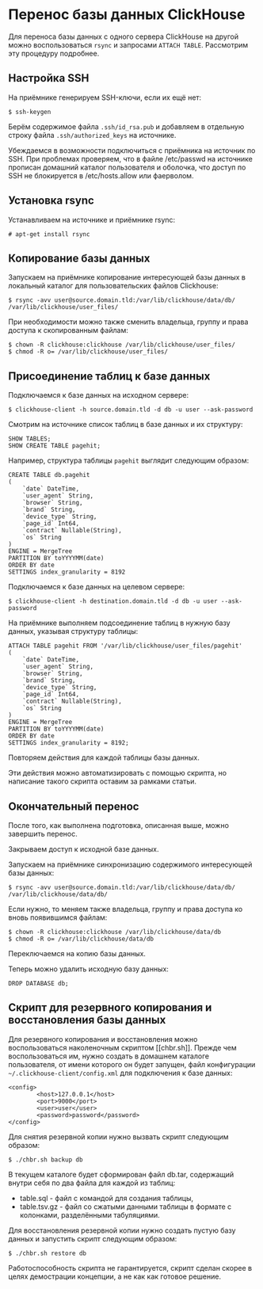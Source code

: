 Перенос базы данных ClickHouse
==============================

Для переноса базы данных с одного сервера ClickHouse на другой можно воспользоваться `rsync` и запросами `ATTACH TABLE`. Рассмотрим эту процедуру подробнее.

Настройка SSH
-------------

На приёмнике генерируем SSH-ключи, если их ещё нет:

    $ ssh-keygen

Берём содержимое файла `.ssh/id_rsa.pub` и добавляем в отдельную строку файла `.ssh/authorized_keys` на источнике.

Убеждаемся в возможности подключиться с приёмника на источник по SSH. При проблемах проверяем, что в файле /etc/passwd на источнике прописан домашний каталог пользователя и оболочка, что доступ по SSH не блокируется в /etc/hosts.allow или фаерволом.

Установка rsync
---------------

Устанавливаем на источнике и приёмнике rsync:

    # apt-get install rsync

Копирование базы данных
-----------------------

Запускаем на приёмнике копирование интересующей базы данных в локальный каталог для пользовательских файлов Clickhouse:

    $ rsync -avv user@source.domain.tld:/var/lib/clickhouse/data/db/ /var/lib/clickhouse/user_files/

При необходимости можно также сменить владельца, группу и права доступа к скопированным файлам:

    $ chown -R clickhouse:clickhouse /var/lib/clickhouse/user_files/
    $ chmod -R o= /var/lib/clickhouse/user_files/

Присоединение таблиц к базе данных
----------------------------------

Подключаемся к базе данных на исходном сервере:

    $ clickhouse-client -h source.domain.tld -d db -u user --ask-password

Смотрим на источнике список таблиц в базе данных и их структуру:

    SHOW TABLES;
    SHOW CREATE TABLE pagehit;

Например, структура таблицы `pagehit` выглядит следующим образом:

    CREATE TABLE db.pagehit
    (
        `date` DateTime,
        `user_agent` String,
        `browser` String,
        `brand` String,
        `device_type` String,
        `page_id` Int64,
        `contract` Nullable(String),
        `os` String
    )
    ENGINE = MergeTree
    PARTITION BY toYYYYMM(date)
    ORDER BY date
    SETTINGS index_granularity = 8192

Подключаемся к базе данных на целевом сервере:

    $ clickhouse-client -h destination.domain.tld -d db -u user --ask-password

На приёмнике выполняем подсоединение таблиц в нужную базу данных, указывая структуру таблицы:

    ATTACH TABLE pagehit FROM '/var/lib/clickhouse/user_files/pagehit'
    (
        `date` DateTime,
        `user_agent` String,
        `browser` String,
        `brand` String,
        `device_type` String,
        `page_id` Int64,
        `contract` Nullable(String),
        `os` String
    )
    ENGINE = MergeTree
    PARTITION BY toYYYYMM(date)
    ORDER BY date
    SETTINGS index_granularity = 8192;

Повторяем действия для каждой таблицы базы данных.

Эти действия можно автоматизировать с помощью скрипта, но написание такого скрипта оставим за рамками статьи.

Окончательный перенос
---------------------

После того, как выполнена подготовка, описанная выше, можно завершить перенос.

Закрываем доступ к исходной базе данных.

Запускаем на приёмнике синхронизацию содержимого интересующей базы данных:

    $ rsync -avv user@source.domain.tld:/var/lib/clickhouse/data/db/ /var/lib/clickhouse/data/db/

Если нужно, то меняем также владельца, группу и права доступа ко вновь появившимся файлам:

    $ chown -R clickhouse:clickhouse /var/lib/clickhouse/data/db
    $ chmod -R o= /var/lib/clickhouse/data/db

Переключаемся на копию базы данных.

Теперь можно удалить исходную базу данных:

    DROP DATABASE db;

Скрипт для резервного копирования и восстановления базы данных
--------------------------------------------------------------

Для резервного копирования и восстановления можно воспользоваться наколеночным скриптом [[chbr.sh]]. Прежде чем воспользоваться им, нужно создать в домашнем каталоге пользователя, от имени которого он будет запущен, файл конфигурации `~/.clickhouse-client/config.xml` для подключения к базе данных:

    <config>
            <host>127.0.0.1</host>
            <port>9000</port>
            <user>user</user>
            <password>password</password>
    </config>

Для снятия резервной копии нужно вызвать скрипт следующим образом:

    $ ./chbr.sh backup db

В текущем каталоге будет сформирован файл db.tar, содержащий внутри себя по два файла для каждой из таблиц:

* table.sql - файл с командой для создания таблицы,
* table.tsv.gz - файл со сжатыми данными таблицы в формате с колонками, разделёнными табуляциями.

Для восстановления резервной копии нужно создать пустую базу данных и запустить скрипт следующим образом:

    $ ./chbr.sh restore db

Работоспособность скрипта не гарантируется, скрипт сделан скорее в целях демострации концепции, а не как как готовое решение.
